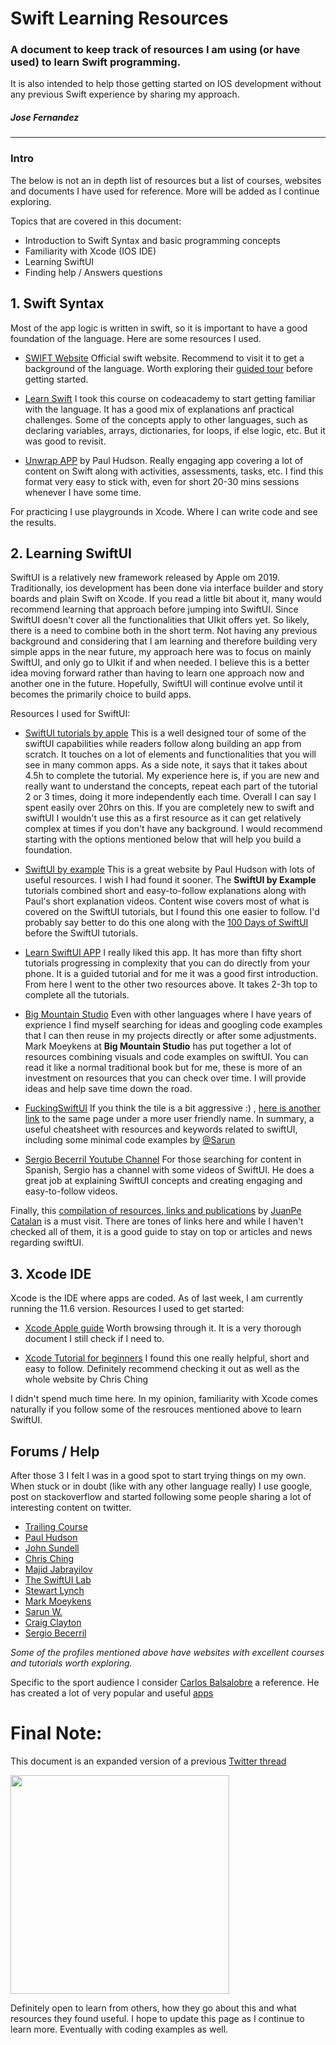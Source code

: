 # Swift Learning Resources
### A document to keep track of resources I am using (or have used) to learn Swift programming. 
It is also intended to help those getting started on IOS development without any previous Swift experience by sharing my approach. 

##### Jose Fernandez
---

### Intro
The below is not an in depth list of resources but a list of courses, websites and documents I have used for reference. More will be added as I continue exploring.

Topics that are covered in this document:

- Introduction to Swift Syntax and basic programming concepts
- Familiarity with Xcode (IOS IDE)
- Learning SwiftUI
- Finding help / Answers questions
 

## 1. Swift Syntax

Most of the app logic is written in swift, so it is important to have a good foundation of the language. Here are some resources I used.

- [SWIFT Website](https://swift.org/) Official swift website. Recommend to visit it to get a background of the language. Worth exploring their [guided tour](https://docs.swift.org/swift-book/GuidedTour/GuidedTour.html#//apple_ref/doc/uid/TP40014097-CH2-ID1) before getting started.  
  
- [Learn Swift](https://www.codecademy.com/learn/learn-swift) I took this course on codeacademy to start getting familiar with the language. It has a good mix of explanations anf practical challenges. Some of the concepts apply to other languages, such as declaring variables, arrays, dictionaries, for loops, if else logic, etc. But it was good to revisit.

- [Unwrap APP](https://apps.apple.com/us/app/unwrap/id1440611372) by Paul Hudson. Really engaging app covering a lot of content on Swift along with activities, assessments, tasks, etc. I find this format very easy to stick with, even for short 20-30 mins sessions whenever I have some time.

For practicing I use playgrounds in Xcode. Where I can write code and see the results.


## 2. Learning SwiftUI
SwiftUI is a relatively new framework released by Apple om 2019. Traditionally, ios development has been done via interface builder and story boards and plain Swift on Xcode. If you read a little bit about it, many would recommend learning that approach before jumping into SwiftUI. Since SwiftUI doesn't cover all the functionalities that UIkit offers yet. So likely, there is a need to combine both in the short term. 
Not having any previous background and considering that I am learning and therefore building very simple apps in the near future, my approach here was to focus on mainly SwiftUI, and only go to UIkit if and when needed. I believe this is a better idea moving forward rather than having to learn one approach now and another one in the future. Hopefully, SwiftUI will continue evolve until it becomes the primarily choice to build apps.
  
Resources I used for SwiftUI:

- [SwiftUI tutorials by apple](https://developer.apple.com/tutorials/swiftui) This is a well designed tour of some of the swiftUI capabilities while readers follow along building an app from scratch. It touches on a lot of elements and functionalities that you will see in many common apps.
As a side note, it says that it takes about 4.5h to complete the tutorial. My experience here is, if you are new and really want to understand the concepts, repeat each part of the tutorial 2 or 3 times, doing it more independently each time. Overall I can say I spent easily over 20hrs on this. If you are completely new to swift and swiftUI I wouldn't use this as a first resource as it can get relatively complex at times if you don't have any background. I would recommend starting with the options mentioned below that will help you build a foundation.
  
- [SwiftUI by example](https://www.hackingwithswift.com/quick-start/swiftui) This is a great website by Paul Hudson with lots of useful resources. I wish I had found it sooner. The **SwiftUI by Example** tutorials combined short and easy-to-follow explanations along with Paul's short explanation videos. Content wise covers most of what is covered on 
the SwiftUI tutorials, but I found this one easier to follow. I'd probably say better to do this one along with the [100 Days of SwiftUI](https://www.hackingwithswift.com/100/swiftui) before the SwiftUI tutorials.
  
- [Learn SwiftUI APP](https://apps.apple.com/us/app/learn-swiftui/id1467598599) I really liked this app. It has more than fifty short tutorials progressing in complexity that you can do directly from your phone. It is a guided tutorial and for me it was a good first introduction. From here I went to the other two resources above. It takes 2-3h top to complete all the tutorials.

- [Big Mountain Studio](https://www.bigmountainstudio.com/a/df0u0) Even with other languages where I have years of exprience I find myself searching for ideas and googling code examples that I can then reuse in my projects directly or after some adjustments. Mark Moeykens at **Big Mountain Studio** has put together a lot of resources combining visuals and code examples on swiftUI. You can read it like a normal traditional book but for me, these is more of an investment on resources that you can check over time. I will provide ideas and help save time down the road. 

- [FuckingSwiftUI](https://fuckingswiftui.com/) If you think the tile is a bit aggressive :) , [here is another link](https://goshdarnswiftui.com/) to the same page under a more user friendly name. In summary, a useful cheatsheet with resources and keywords related to swiftUI, including some minimal code examples by [@Sarun](https://twitter.com/sarunw)

- [Sergio Becerril Youtube Channel](https://www.youtube.com/sergiobecerril) For those searching for content in Spanish, Sergio has a channel with some videos of SwiftUI. He does a great job at explaining SwiftUI concepts and creating engaging and easy-to-follow videos.

Finally, this [compilation of resources, links and publications](https://github.com/Juanpe/About-SwiftUI) by [JuanPe Catalan](https://twitter.com/JuanpeCatalan) is a must visit. There are tones of links here and while I haven't checked all of them, it is a good guide to stay on top or articles and news regarding swiftUI. 

## 3. Xcode IDE
Xcode is the IDE where apps are coded. As of last week, I am currently running the 11.6 version. Resources I used to get started:

- [Xcode Apple guide](https://help.apple.com/xcode/mac/current/) Worth browsing through it. It is a very thorough document I still check if I need to.
  
- [Xcode Tutorial for beginners](https://codewithchris.com/xcode-tutorial/) I found this one really helpful, short and easy to follow. Definitely recommend checking it out as well as the whole
website by Chris Ching

I didn't spend much time here. In my opinion, familiarity with Xcode comes naturally if you follow some of the resrouces mentioned above to learn SwiftUI.

## Forums / Help 
After those 3 I felt I was in a good spot to start trying things on my own. When stuck or in doubt (like with any other language really) I use google,  post on stackoverflow and started following some people sharing a lot of interesting content on twitter. 

- [Trailing Course](https://twitter.com/TrailingClosure)
- [Paul Hudson](https://twitter.com/twostraws)
- [John Sundell](https://twitter.com/johnsundell)
- [Chris Ching](https://twitter.com/CodeWithChris)
- [Majid Jabrayilov](https://twitter.com/mecid)
- [The SwiftUI Lab](https://twitter.com/SwiftUILab)
- [Stewart Lynch](https://twitter.com/StewartLynch)
- [Mark Moeykens](https://twitter.com/BigMtnStudio)
- [Sarun W.](https://twitter.com/sarunw)
- [Craig Clayton](https://twitter.com/thedevme)
- [Sergio Becerril](https://twitter.com/CFEApps)

*Some of the profiles mentioned above have websites with excellent courses and tutorials worth exploring.*

Specific to the sport audience I consider [Carlos Balsalobre](https://twitter.com/cbalsalobre) a reference. He has created a lot of very popular and useful [apps](http://www.carlos-balsalobre.com/#apps)

 # Final Note:
 
 This document is an expanded version of a previous [Twitter thread](https://twitter.com/jfernandez__/status/1280913591546380288)
 
 <img width="350" src="https://www.dropbox.com/s/2af9z459i0qu9ua/swift.png?raw=1">
 
Definitely open to learn from others, how they go about this and what resources they found useful. I hope to update this page as I continue to learn more. Eventually with coding examples as well.
